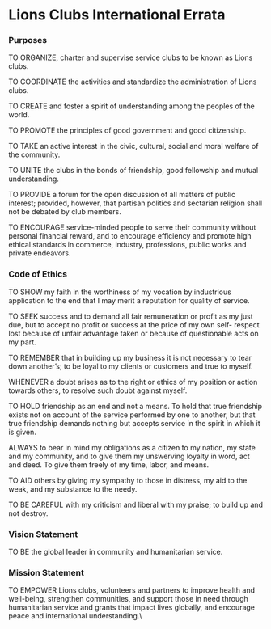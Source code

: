 # Lions Clubs International Errata

### Purposes

TO ORGANIZE, charter and supervise service clubs to be known as Lions clubs.

TO COORDINATE the activities and standardize the administration of Lions clubs.

TO CREATE and foster a spirit of understanding among the peoples of the world.

TO PROMOTE the principles of good government and good citizenship.

TO TAKE an active interest in the civic, cultural, social and moral welfare of the community.

TO UNITE the clubs in the bonds of friendship, good fellowship and mutual understanding.

TO PROVIDE a forum for the open discussion of all matters of public interest; provided, however, that partisan politics and sectarian religion shall not be debated by club members.

TO ENCOURAGE service-minded people to serve their community without personal financial reward, and to encourage efficiency and promote high ethical standards in commerce, industry, professions, public works and private endeavors.

### Code of Ethics

TO SHOW my faith in the worthiness of my vocation by industrious application to the end that I may merit a reputation for quality of service.

TO SEEK success and to demand all fair remuneration or profit as my just due, but to accept no profit or success at the price of my own self- respect lost because of unfair advantage taken or because of questionable acts on my part.

TO REMEMBER that in building up my business it is not necessary to tear down another’s; to be loyal to my clients or customers and true to myself.

WHENEVER a doubt arises as to the right or ethics of my position or action towards others, to resolve such doubt against myself.

TO HOLD friendship as an end and not a means. To hold that true friendship exists not on account of the service performed by one to another, but that true friendship demands nothing but accepts service in the spirit in which it is given.

ALWAYS to bear in mind my obligations as a citizen to my nation, my state and my community, and to give them my unswerving loyalty in word, act and deed. To give them freely of my time, labor, and means.

TO AID others by giving my sympathy to those in distress, my aid to the weak, and my substance to the needy.&#x20;

TO BE CAREFUL with my criticism and liberal with my praise; to build up and not destroy.

### Vision Statement

TO BE the global leader in community and humanitarian service.

### Mission Statement

TO EMPOWER Lions clubs, volunteers and partners to improve health and well-being, strengthen communities, and support those in need through humanitarian service and grants that impact lives globally, and encourage peace and international understanding.\
